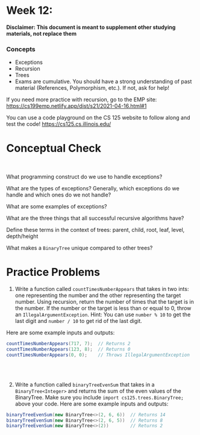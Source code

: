 # Week 12: <br> 
**Disclaimer: This document is meant to supplement other studying materials, not replace them**<br>

### Concepts
   * Exceptions
   * Recursion
   * Trees 
   * Exams are cumulative. You should have a strong understanding of past material (References, Polymorphism, etc.). If not, ask for help!
   
   If you need more practice with recursion, go to the EMP site: https://cs199emp.netlify.app/dist/s21/2021-04-16.html#1
   
   You can use a code playground on the CS 125 website to follow along and test the code! https://cs125.cs.illinois.edu/
   
# Conceptual Check
<br>

What programming construct do we use to handle exceptions? <br>

What are the types of exceptions? Generally, which exceptions do we handle and which ones do we not handle?<br>

What are some examples of exceptions? <br>

What are the three things that all successful recursive algorithms have?<br>

Define these terms in the context of trees: parent, child, root, leaf, level, depth/height <br>

What makes a ``BinaryTree`` unique compared to other trees? <br>

# Practice Problems

1. Write a function called ``countTimesNumberAppears`` that takes in two ints: one representing the number and the other 
representing the target number. Using recursion, return the number of times that the target is in the number. 
If the number or the target is less than or equal to 0, throw an ``IllegalArgumentException``.
Hint: You can use ``number % 10`` to get the last digit and ``number / 10`` to get rid of the last digit.

Here are some example inputs and outputs:
```java
countTimesNumberAppears(717, 7);  // Returns 2
countTimesNumberAppears(123, 8);  // Returns 0
countTimesNumberAppears(0, 0);    // Throws IllegalArgumentException
```
<br></br>

2. Write a function called ``binaryTreeEvenSum`` that takes in a ``BinaryTree<Integer>`` and returns the sum of the even values of the BinaryTree.
Make sure you include ``import cs125.trees.BinaryTree;`` above your code.
Here are some example inputs and outputs:
```java
binaryTreeEvenSum(new BinaryTree<>(2, 6, 6))  // Returns 14
binaryTreeEvenSum(new BinaryTree<>(2, 6, 5))  // Returns 8
binaryTreeEvenSum(new BinaryTree<>(2))        // Returns 2
```
